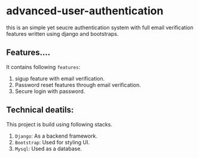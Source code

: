 # advanced-user-authentication
this is an simple yet seucre authentication system with full email verification features written using django and bootstraps.

## Features....
It contains following `features`:
1. sigup feature with email verification.
2. Password reset features through email verification.
3. Secure login with password.

## Technical deatils:
This project is build using following stacks.
1. `Django`: As a backend framework.
2. `Bootstrap`: Used for styling UI.
3. `Mysql`:  Used as  a database.
